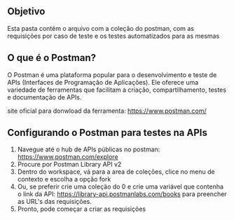 ## Objetivo

Esta pasta contém o arquivo com a coleção do postman, com as requisições por caso de teste e os testes automatizados para as mesmas

## O que é o Postman?

O Postman é uma plataforma popular para o desenvolvimento e teste de APIs (Interfaces de Programação de Aplicações). 
Ele oferece uma variedade de ferramentas que facilitam a criação, compartilhamento, testes e documentação de APIs.

site oficial para donwload da ferramenta: https://www.postman.com/

## Configurando o Postman para testes na APIs

1. Navegue até o hub de APIs públicas no postman:  https://www.postman.com/explore
2. Procure por Postman Library API v2
3. Dentro do workspace, vá para a area de coleções, clice no menu de contexto e escolha a opção fork
4. Ou, se preferir crie uma coleção do 0 e crie uma variável que contenha o link da API: https://library-api.postmanlabs.com/books 
para preencher as URL's das requisições.
5. Pronto, pode começar a criar as requisições

